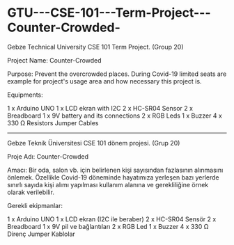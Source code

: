 # GTU---CSE-101---Term-Project---Counter-Crowded-
Gebze Technical University CSE 101 Term Project. (Group 20)

Project Name: Counter-Crowded

Purpose: Prevent the overcrowded places. During Covid-19 limited seats are example for project's usage area and how necessary this project is.

Equipments:

1 x Arduino UNO
1 x LCD ekran with I2C
2 x HC-SR04 Sensor
2 x Breadboard
1 x 9V battery and its connections
2 x RGB Leds
1 x Buzzer
4 x 330 Ω Resistors
Jumper Cables

---------------------------------------------------------------------------------------------------------------------------

Gebze Teknik Üniversitesi CSE 101 dönem projesi. (Grup 20)

Proje Adı: Counter-Crowded

Amacı: Bir oda, salon vb. için belirlenen kişi sayısından fazlasının alınmasını önlemek. Özellikle Covid-19 döneminde hayatımıza yerleşen bazı yerlerde sınırlı sayıda kişi alımı yapılması kullanım alanına ve gerekliliğine örnek olarak verilebilir.

Gerekli ekipmanlar:

1 x Arduino UNO
1 x LCD ekran (I2C ile beraber)
2 x HC-SR04 Sensör
2 x Breadboard
1 x 9V pil ve bağlantıları
2 x RGB Led
1 x Buzzer
4 x 330 Ω Direnç
Jumper Kablolar
